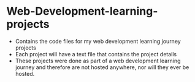 # Web-Development-learning-projects

* Contains the code files for my web development learning journey projects
* Each project will have a text file that contains the project details
* These projects were done as part of a web development learning journey and therefore are not hosted anywhere, nor will they ever be hosted.

